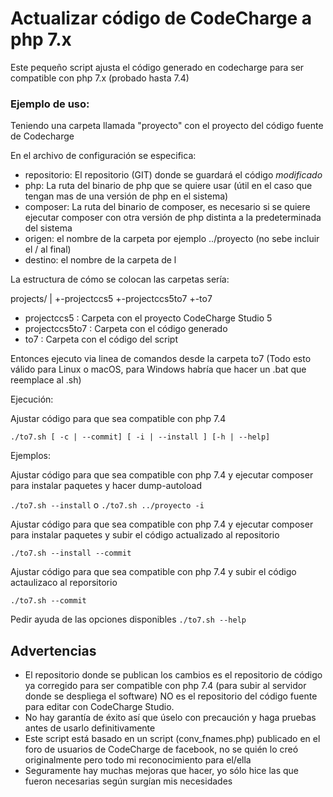 # Actualizar código de CodeCharge a php 7.x

Este pequeño script ajusta el código generado en codecharge para ser compatible con php 7.x (probado hasta 7.4)

### Ejemplo de uso:
Teniendo una carpeta llamada "proyecto" con el proyecto del código fuente de Codecharge

En el archivo de configuración se especifica:
* repositorio: El repositorio (GIT) donde se guardará el código *modificado*
* php: La ruta del binario de php que se quiere usar (útil en el caso que tengan mas de una versión de php en el sistema) 
* composer: La ruta del binario de composer, es necesario si se quiere ejecutar composer con otra versión de php distinta a la predeterminada del sistema
* origen: el nombre de la carpeta por ejemplo ../proyecto (no sebe incluir el / al final)
* destino: el nombre de la carpeta de l

La estructura de cómo se colocan las carpetas sería:

projects/
|
+-projectccs5
+-projectccs5to7
+-to7

- projectccs5 : Carpeta con el proyecto CodeCharge Studio 5
- projectccs5to7 : Carpeta con el código generado
- to7 : Carpeta con el código del script

Entonces ejecuto via linea de comandos desde la carpeta to7
(Todo esto válido para Linux o macOS, para Windows habría que hacer un .bat que reemplace al .sh)

Ejecución:

Ajustar código para que sea compatible con php 7.4

```./to7.sh [ -c | --commit] [ -i | --install ] [-h | --help]```


Ejemplos:

Ajustar código para que sea compatible con php 7.4 y ejecutar composer para instalar paquetes y hacer dump-autoload

```./to7.sh --install``` o ```./to7.sh ../proyecto -i```


Ajustar código para que sea compatible con php 7.4 y ejecutar composer para instalar paquetes y subir el código actualizado al repositorio 

```./to7.sh --install --commit```


Ajustar código para que sea compatible con php 7.4 y subir el código actaulizaco al reporsitorio

```./to7.sh --commit```


Pedir ayuda de las opciones disponibles
```./to7.sh --help```



## Advertencias

- El repositorio donde se publican los cambios es el repositorio de código ya corregido para ser compatible con php 7.4 (para subir al servidor donde se despliega el software) NO es el repositorio del código fuente para editar con CodeCharge Studio.
- No hay garantía de éxito así que úselo con precaución y haga pruebas antes de usarlo definitivamente
- Este script está basado en un script (conv_fnames.php) publicado en el foro de usuarios de CodeCharge de facebook, no se quién lo creó originalmente pero todo mi reconocimiento para el/ella
- Seguramente hay muchas mejoras que hacer, yo sólo hice las que fueron necesarias según surgían mis necesidades
 

